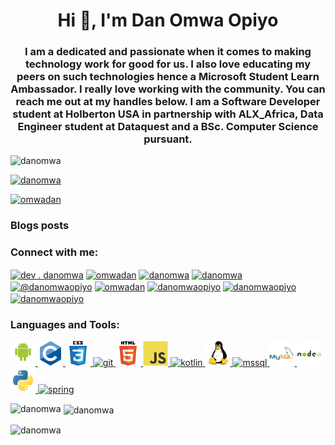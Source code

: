 
<h1 align="center">Hi 👋, I'm Dan Omwa Opiyo</h1>
<h3 align="center">I am a dedicated and passionate when it comes to making technology work for good for us. I also love educating my peers on such technologies hence a Microsoft Student Learn Ambassador. I really love working with the community. You can reach me out at my handles below.
  I am a Software Developer student at Holberton USA in partnership with ALX_Africa, Data Engineer student at Dataquest and a BSc. Computer Science pursuant.</h3>

<p align="left"> <img src="https://komarev.com/ghpvc/?username=danomwa&label=Profile%20views&color=0e75b6&style=flat" alt="danomwa" /> </p>

<p align="left"> <a href="https://github.com/ryo-ma/github-profile-trophy"><img src="https://github-profile-trophy.vercel.app/?username=danomwa" alt="danomwa" /></a> </p>

<p align="left"> <a href="https://twitter.com/omwadan" target="blank"><img src="https://img.shields.io/twitter/follow/omwadan?logo=twitter&style=for-the-badge" alt="omwadan" /></a> </p>


### Blogs posts
<!-- BLOG-POST-LIST:START -->
<!-- BLOG-POST-LIST:END -->

<h3 align="left">Connect with me:</h3>
<p align="left">
<a href="https://dev.to/dev . danomwa" target="blank"><img align="center" src="https://cdn.jsdelivr.net/npm/simple-icons@3.0.1/icons/dev-dot-to.svg" alt="dev . danomwa" height="30" width="40" /></a>
<a href="https://twitter.com/omwadan" target="blank"><img align="center" src="https://raw.githubusercontent.com/rahuldkjain/github-profile-readme-generator/master/src/images/icons/Social/twitter.svg" alt="omwadan" height="30" width="40" /></a>
<a href="https://linkedin.com/in/danomwa" target="blank"><img align="center" src="https://raw.githubusercontent.com/rahuldkjain/github-profile-readme-generator/master/src/images/icons/Social/linked-in-alt.svg" alt="danomwa" height="30" width="40" /></a>
<a href="https://kaggle.com/danomwa" target="blank"><img align="center" src="https://raw.githubusercontent.com/rahuldkjain/github-profile-readme-generator/master/src/images/icons/Social/kaggle.svg" alt="danomwa" height="30" width="40" /></a>
<a href="https://medium.com/@danomwaopiyo" target="blank"><img align="center" src="https://raw.githubusercontent.com/rahuldkjain/github-profile-readme-generator/master/src/images/icons/Social/medium.svg" alt="@danomwaopiyo" height="30" width="40" /></a>
<a href="https://www.codechef.com/users/omwadan" target="blank"><img align="center" src="https://cdn.jsdelivr.net/npm/simple-icons@3.1.0/icons/codechef.svg" alt="omwadan" height="30" width="40" /></a>
<a href="https://www.hackerrank.com/danomwaopiyo" target="blank"><img align="center" src="https://raw.githubusercontent.com/rahuldkjain/github-profile-readme-generator/master/src/images/icons/Social/hackerrank.svg" alt="danomwaopiyo" height="30" width="40" /></a>
<a href="https://www.leetcode.com/danomwaopiyo" target="blank"><img align="center" src="https://raw.githubusercontent.com/rahuldkjain/github-profile-readme-generator/master/src/images/icons/Social/leet-code.svg" alt="danomwaopiyo" height="30" width="40" /></a>
<a href="https://www.topcoder.com/members/danomwaopiyo" target="blank"><img align="center" src="https://cdn.jsdelivr.net/npm/simple-icons@3.0.1/icons/topcoder.svg" alt="danomwaopiyo" height="30" width="40" /></a>
</p>

<h3 align="left">Languages and Tools:</h3>
<p align="left"> <a href="https://developer.android.com" target="_blank"> <img src="https://raw.githubusercontent.com/devicons/devicon/master/icons/android/android-original-wordmark.svg" alt="android" width="40" height="40"/> </a> <a href="https://www.cprogramming.com/" target="_blank"> <img src="https://raw.githubusercontent.com/devicons/devicon/master/icons/c/c-original.svg" alt="c" width="40" height="40"/> </a> <a href="https://www.w3schools.com/css/" target="_blank"> <img src="https://raw.githubusercontent.com/devicons/devicon/master/icons/css3/css3-original-wordmark.svg" alt="css3" width="40" height="40"/> </a> <a href="https://git-scm.com/" target="_blank"> <img src="https://www.vectorlogo.zone/logos/git-scm/git-scm-icon.svg" alt="git" width="40" height="40"/> </a> <a href="https://www.w3.org/html/" target="_blank"> <img src="https://raw.githubusercontent.com/devicons/devicon/master/icons/html5/html5-original-wordmark.svg" alt="html5" width="40" height="40"/> </a> <a href="https://developer.mozilla.org/en-US/docs/Web/JavaScript" target="_blank"> <img src="https://raw.githubusercontent.com/devicons/devicon/master/icons/javascript/javascript-original.svg" alt="javascript" width="40" height="40"/> </a> <a href="https://kotlinlang.org" target="_blank"> <img src="https://www.vectorlogo.zone/logos/kotlinlang/kotlinlang-icon.svg" alt="kotlin" width="40" height="40"/> </a> <a href="https://www.linux.org/" target="_blank"> <img src="https://raw.githubusercontent.com/devicons/devicon/master/icons/linux/linux-original.svg" alt="linux" width="40" height="40"/> </a> <a href="https://www.microsoft.com/en-us/sql-server" target="_blank"> <img src="https://www.svgrepo.com/show/303229/microsoft-sql-server-logo.svg" alt="mssql" width="40" height="40"/> </a> <a href="https://www.mysql.com/" target="_blank"> <img src="https://raw.githubusercontent.com/devicons/devicon/master/icons/mysql/mysql-original-wordmark.svg" alt="mysql" width="40" height="40"/> </a> <a href="https://nodejs.org" target="_blank"> <img src="https://raw.githubusercontent.com/devicons/devicon/master/icons/nodejs/nodejs-original-wordmark.svg" alt="nodejs" width="40" height="40"/> </a> <a href="https://www.python.org" target="_blank"> <img src="https://raw.githubusercontent.com/devicons/devicon/master/icons/python/python-original.svg" alt="python" width="40" height="40"/> </a> <a href="https://spring.io/" target="_blank"> <img src="https://www.vectorlogo.zone/logos/springio/springio-icon.svg" alt="spring" width="40" height="40"/> </a> </p>

<p><img align="left" src="https://github-readme-stats.vercel.app/api/top-langs?username=danomwa&show_icons=true&locale=en&layout=compact" alt="danomwa" /></p>

<p>&nbsp;<img align="center" src="https://github-readme-stats.vercel.app/api?username=danomwa&show_icons=true&locale=en" alt="danomwa" /></p>

<p><img align="center" src="https://github-readme-streak-stats.herokuapp.com/?user=danomwa&" alt="danomwa" /></p>
